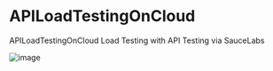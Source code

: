 # APILoadTestingOnCloud
APILoadTestingOnCloud
Load Testing with API Testing via SauceLabs



![image](https://user-images.githubusercontent.com/49794348/190056257-2c6a6efa-2da6-4ae2-a382-35c2811cb8d0.png)




